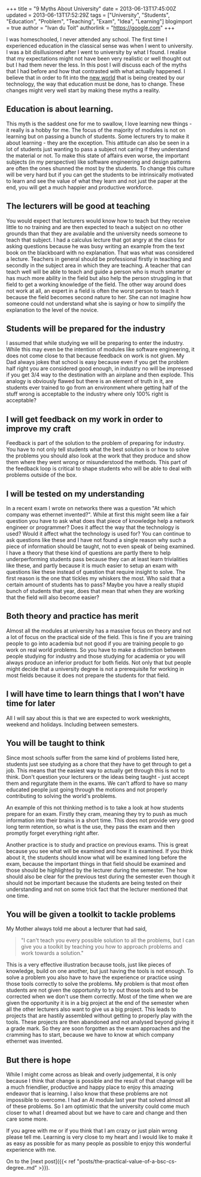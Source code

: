 +++
title = "9 Myths About University"
date = 2013-06-13T17:45:00Z
updated = 2013-06-13T17:52:29Z
tags = ["University", "Students", "Education", "Problem", "Teaching", "Exam", "Idea", "Learning"]
blogimport = true
author = "Ivan du Toit"
authorlink = "https://google.com"
+++

I was homeschooled, I never attended any school. The first time I experienced education in the classical sense was when I went to university. I was a bit disillusioned after I went to university by what I found. I realise that my expectations might not have been very realistic or well thought out but I had them never the less. In this post I will discuss each of the myths that I had before and how that contrasted with what actually happened. I believe that in order to fit into the <a href="http://www.youtube.com/watch?v=v0RQE3A47Hw" target="_blank">new world</a> that is being created by our technology, the way that education must be done, has to change. These changes might very well start by making these myths a reality.

<h2>Education is about learning.</h2>
<div>This myth is the saddest one for me to swallow, I love learning new things - it really is a hobby for me. The focus of the majority of modules is not on learning but on passing a bunch of students. Some lecturers try to make it about learning - they are the exception. This attitude can also be seen in a lot of students just wanting to pass a subject not caring if they understand the material or not. To make this state of affairs even worse, the important subjects (in my perspective) like software engineering and design patterns are often the ones shunned the most by the students. To change this culture will be very hard but if you can get the students to be intrinsically motivated to learn and see the value of what they learn and not just the paper at the end, you will get a much happier and productive workforce.
</div>

<h2>The lecturers will be good at teaching</h2>
<div>You would expect that lecturers would know how to teach but they receive little to no training and are then expected to teach a subject on no other grounds than that they are available and the university needs someone to teach that subject. I had a calculus lecture that got angry at the class for asking questions because he was busy writing an example from the text book on the blackboard with no explanation. That was what was considered a lecture. Teachers in general should be professional firstly in teaching and secondly in the subject area in which they are teaching. A teacher that can teach well will be able to teach and guide a person who is much smarter or has much more ability in the field but also help the person struggling in that field to get a working knowledge of the field. The other way around does not work at all, an expert in a field is often the worst person to teach it because the field becomes second nature to her. She can not imagine how someone could not understand what she is saying or how to simplify the explanation to the level of the novice.</div>

<h2>Students will be prepared for the industry</h2>
<div>I assumed that while studying we will be preparing to enter the industry. While this may even be the intention of modules like software engineering, it does not come close to that because feedback on work is not given. My Dad always jokes that school is easy because even if you get the problem half right you are considered good enough, in industry no will be impressed if you get 3/4 way to the destination with an airplane and then explode. This analogy is obviously flawed but there is an element of truth in it, are students ever trained to go from an environment where getting half of the stuff wrong is acceptable to the industry where only 100% right is acceptable?</div>

<h2>I will get feedback on my work in order to improve my craft</h2>
<div>Feedback is part of the solution to the problem of preparing for industry. You have to not only tell students what the best solution is or how to solve the problems you should also look at the work that they produce and show them where they went wrong or misunderstood the methods. This part of the feedback loop is critical to shape students who will be able to deal with problems outside of the box.
</div>

<h2>I will be tested on my understanding</h2>
<div>In a recent exam I wrote on networks there was a question "At which company was ethernet invented?". While at first this might seem like a fair question you have to ask what does that piece of knowledge help a network engineer or programmer? Does it affect the way that the technology is used? Would it affect what the technology is used for? You can continue to ask questions like these and I have not found a single reason why such a piece of information should be taught, not to even speak of being examined.
</div>
<div>I have a theory that these kind of questions are partly there to help underperforming students pass because they can at least learn trivialities like these, and partly because it is much easier to setup an exam with questions like these instead of question that require insight to solve. The first reason is the one that tickles my whiskers the most. Who said that a certain amount of students has to pass? Maybe you have a really stupid bunch of students that year, does that mean that when they are working that the field will also become easier?
</div>

<h2>Both theory and practice has merit</h2>
<div>Almost all the modules at university has a massive focus on theory and not a lot of focus on the practical side of the field. This is fine if you are training people to go into academia but not good if you are training people to go work on real world problems. So you have to make a distinction between people studying for industry and those studying for academia or you will always produce an inferior product for both fields. Not only that but people might decide that a university degree is not a prerequisite for working in most fields because it does not prepare the students for that field.
</div>

<h2>I will have time to learn things that I won't have time for later</h2>
<div>All I will say about this is that we are expected to work weeknights, weekend and holidays. Including between semesters.</div>

<h2>You will be taught to think</h2>
<p>Since most schools suffer from the same kind of problems listed here, students just see studying as a chore that they have to get through to get a job. This means that the easiest way to actually get through this is not to think. Don't question your lecturers or the ideas being taught - just accept them and regurgitate them in the exams. We can't afford to have so many educated people just going through the motions and not properly contributing to solving the world's problems.
</p>
<p>An example of this not thinking method is to take a look at how students prepare for an exam. Firstly they cram, meaning they try to push as much information into their brains in a short time. This does not provide very good long term retention, so what is the use, they pass the exam and then promptly forget everything right after.</p>
<p>Another practice is to study and practice on previous exams. This is great because you see what will be examined and how it is examined. If you think about it, the students should know what will be examined long before the exam, because the important things in that field should be examined and those should be highlighted by the lecturer during the semester. The how should also be clear for the previous test during the semester even though it should not be important because the students are being tested on their understanding and not on some trick fact that the lecturer mentioned that one time.</p>

<h2>You will be given a toolkit to tackle problems</h2>
<p>My Mother always told me about a lecturer that had said,</p><blockquote class="tr_bq">"I can't teach you every possible solution to all the problems, but I can give you a toolkit by teaching you how to approach problems and work towards a solution."</blockquote>
<p>This is a very effective illustration because tools, just like pieces of knowledge, build on one another, but just having the tools is not enough. To solve a problem you also have to have the experience or practice using those tools correctly to solve the problems. My problem is that most often students are not given the opportunity to try out those tools and to be corrected when we don't use them correctly. Most of the time when we are given the opportunity it is in a big project at the end of the semester when all the other lecturers also want to give us a big project. This leads to projects that are hastily assembled without getting to properly play with the tools. These projects are then abandoned and not analysed beyond giving it a grade mark. So they are soon forgotten as the exam approaches and the cramming has to start, because we have to know at which company ethernet was invented.</p>

<h2>But there is hope</h2>
<p>While I might come across as bleak and overly judgemental, it is only because I think that change is possible and the result of that change will be a much friendlier, productive and happy place to enjoy this amazing endeavor that is learning. I also know that these problems are not impossible to overcome. I had an AI module last year that solved almost all of these problems. So I am optimistic that the university could come much closer to what I dreamed about but we have to care and change and then care some more.</p>
<p>If you agree with me or if you think that I am crazy or just plain wrong please tell me. Learning is very close to my heart and I would like to make it as easy as possible for as many people as possible to enjoy this wonderful experience with me.

On to the [next post]({{< ref "posts/the-practical-value-of-a-bsc-cs-degree..md" >}}).</p>

